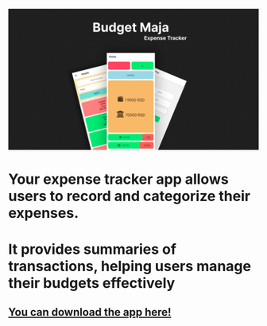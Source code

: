 ![promoImage](https://github.com/ve001/BudgetMaja/blob/322ccd749309e4b6281be13492792fb69cf862a6/main%20image.png)

# Your expense tracker app allows users to record and categorize their expenses. 
# It provides summaries of transactions, helping users manage their budgets effectively

## [You can download the app here!](https://github.com/ve001/BudgetMaja/releases/download/1.0.0/BudgetMaja.apk)
